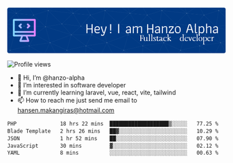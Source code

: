 ![Header](./github-header-image.png)

![Profile views](https://gpvc.arturio.dev/hanzo-alpha)

- 👋 Hi, I’m @hanzo-alpha
- 👀 I’m interested in software developer
- 🌱 I’m currently learning laravel, vue, react, vite, tailwind
- 📫 How to reach me just send me email to hansen.makangiras@hotmail.com 

<!---
hanzo-alpha/hanzo-alpha is a ✨ special ✨ repository because its `README.md` (this file) appears on your GitHub profile.
You can click the Preview link to take a look at your changes.
--->

<!--START_SECTION:waka-->

```txt
PHP              18 hrs 22 mins  ███████████████████▒░░░░░   77.25 %
Blade Template   2 hrs 26 mins   ██▓░░░░░░░░░░░░░░░░░░░░░░   10.29 %
JSON             1 hr 52 mins    ██░░░░░░░░░░░░░░░░░░░░░░░   07.90 %
JavaScript       30 mins         ▓░░░░░░░░░░░░░░░░░░░░░░░░   02.12 %
YAML             8 mins          ░░░░░░░░░░░░░░░░░░░░░░░░░   00.63 %
```

<!--END_SECTION:waka-->
